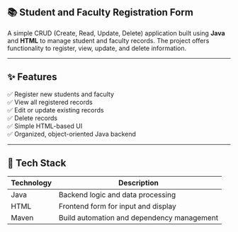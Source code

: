 ## 📚 Student and Faculty Registration Form

A simple CRUD (Create, Read, Update, Delete) application built using **Java** and **HTML** to manage student and faculty records. The project offers functionality to register, view, update, and delete information.

---

## ✨ Features

✅ Register new students and faculty  
✅ View all registered records  
✅ Edit or update existing records  
✅ Delete records  
✅ Simple HTML-based UI  
✅ Organized, object-oriented Java backend  

---

## 🧰 Tech Stack

| Technology | Description |
|------------|-------------|
| Java       | Backend logic and data processing |
| HTML       | Frontend form for input and display |
| Maven      | Build automation and dependency management |


